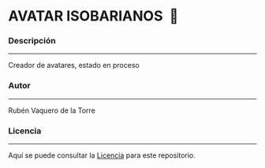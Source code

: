 # AVATAR ISOBARIANOS  🍕

### Descripción
---
Creador de avatares, estado en proceso

### Autor
---
Rubén Vaquero de la Torre

### Licencia 
---
Aquí se puede consultar la [Licencia](https://github.com/RVaquero87/avatar/blob/master/LICENSE) para este repositorio.

